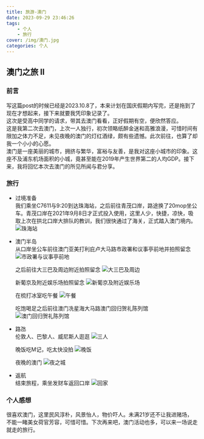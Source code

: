 ```yaml
---
title: 旅游-澳门
date: 2023-09-29 23:46:26
tags: 
    - 个人 
    - 旅行
cover: /img/澳门.jpg
categories: 个人
---
```

## 澳门之旅 II
### 前言
写这篇post的时候已经是2023.10.8了，本来计划在国庆假期内写完，还是拖到了现在才想起来，接下来就要我凭印象记录了。  
这次是受高中同学的请求，带其去澳门看看，正好假期有空，便欣然答应。  
这是我第二次去澳门，上次一人独行，初次领略纸醉金迷和高雅浪漫，可惜时间有限加之体力不足，未见夜晚的澳门的灯红酒绿，颇有些遗憾。此次前往，也算了却我一个小小的心愿。  
澳门是一座美丽的城市，拥挤与繁华，富裕与友善，是我对这座小城市的印象。这座不及浦东机场面积的小城，竟甚至能在2019年产生世界第二的人均GDP。接下来，我将回忆本次去澳门的所见所闻与君分享。

### 旅行
* 过境准备  
  我们乘坐C7611与9:20到达珠海站，之后前往青茂口岸，路途换了20mop坐公车。青茂口岸在2021年9月8日才正式投入使用，这里人少，快捷，凉快，吸取上次在拱北口岸大排队的教训，我们很快通过了海关，正式踏入澳门境内。
  ![珠海站](https://github.com/Aurora7july/files/blob/main/%E7%85%A7%E7%89%87/macau-II/IMG_20230225_091702.jpg?raw=true)
* 澳门半岛  
  从口岸坐公车前往澳门亚美打利庇卢大马路市政署和议事亭前地并拍照留念
  ![市政署与议事亭前地](https://github.com/Aurora7july/files/blob/main/%E7%85%A7%E7%89%87/macau-II/1.jpg?raw=true) 
  
  之后前往大三巴及周边附近拍照留念
  ![大三巴及周边](https://github.com/Aurora7july/files/blob/main/%E7%85%A7%E7%89%87/macau-II/2.jpg?raw=true)

  新葡京及附近娱乐场拍照留念
  ![新葡京及附近娱乐场](https://github.com/Aurora7july/files/blob/main/%E7%85%A7%E7%89%87/macau-II/3.jpg?raw=true)

  在梳打冰室吃午餐
  ![午餐](https://github.com/Aurora7july/files/blob/main/%E7%85%A7%E7%89%87/macau-II/4.jpg?raw=true)

  吃饱喝足之后前往澳门冼星海大马路澳门回归贺礼陈列馆
  ![澳门回归贺礼陈列馆](https://github.com/Aurora7july/files/blob/main/%E7%85%A7%E7%89%87/macau-II/5.jpg?raw=true)
* 路氹  
  伦敦人、巴黎人、威尼斯人逛逛
  ![三人](https://github.com/Aurora7july/files/blob/main/%E7%85%A7%E7%89%87/macau-II/6.jpg?raw=true)

  晚饭吃M记，吃太快没拍
  ![晚饭](https://github.com/Aurora7july/files/blob/main/%E7%85%A7%E7%89%87/macau-II/7.jpg?raw=true)

  夜晚的澳门
  ![夜之城](https://github.com/Aurora7july/files/blob/main/%E7%85%A7%E7%89%87/macau-II/8.jpg?raw=true)
* 返航  
  结束旅程，乘坐发财车返回口岸
  ![回家](https://github.com/Aurora7july/files/blob/main/%E7%85%A7%E7%89%87/macau-II/9.jpg?raw=true)

### 个人感想
很喜欢澳门，这里民风淳朴，风景怡人，物价吓人。未满21岁还不让我进赌场，不能一睹美女荷官芳容，可惜可惜。下次再来吧，澳门活动也多，可以来一场说走就走的旅行。
